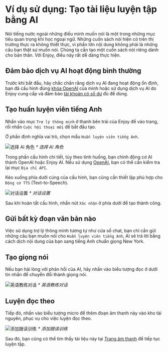 # Ví dụ sử dụng: Tạo tài liệu luyện tập bằng AI

Nói tiếng nước ngoài những điều mình muốn nói là một trong những mục tiêu quan trọng khi học ngoại ngữ. Những cuốn sách nói hiện có trên thị trường thực ra không thiết thực, vì phần lớn nội dung không phải là những câu bạn thật sự muốn nói. Chúng ta cần tạo một cuốn sách nói riêng dành cho bản thân. Với Enjoy, điều này rất dễ dàng thực hiện.

## Đảm bảo dịch vụ AI hoạt động bình thường

Trước khi bắt đầu, hãy chắc chắn rằng dịch vụ AI đang hoạt động ổn định, bạn đã cấu hình đúng [khóa OpenAI](./settings#openai-配置) của mình hoặc sử dụng dịch vụ AI do Enjoy cung cấp và đảm bảo [tài khoản có số dư](./settings#充值) đủ để dùng.

## Tạo huấn luyện viên tiếng Anh

Nhấn vào mục `Trợ lý thông minh` ở thanh bên trái của Enjoy để vào trang, rồi nhấn `Cuộc hội thoại mới` để bắt đầu tạo.

Ở phần định nghĩa vai trò, chọn mẫu `Huấn luyện viên tiếng Anh`.

![选择 AI 角色](/images/enjoy/select-ai-role.png)
_\* 选择 AI 角色_

Trong phần cấu hình chi tiết, tùy theo tình huống, bạn chỉnh động cơ AI thành OpenAI hoặc Enjoy AI. Nếu sử dụng [OpenAI](./settings#openai-配置), bạn có thể cần kiểm tra lại mục `Địa chỉ API`.

Kéo xuống phía dưới cùng của cấu hình, bạn cũng cần thiết lập phù hợp cho `Động cơ TTS` (Text-to-Speech).

![对话设置](/images/enjoy/conversation-form.png)
_\* 对话设置_

Sau khi hoàn tất cấu hình, nhấn nút `Xác nhận` ở phía dưới để tạo thành công.

## Gửi bất kỳ đoạn văn bản nào

Việc sử dụng trợ lý thông minh tương tự như cửa sổ chat, bạn chỉ cần gửi những câu bạn muốn nói cho `Huấn luyện viên tiếng Anh`, AI sẽ trả lời bằng cách dịch nội dung của bạn sang tiếng Anh chuẩn giọng New York.

## Tạo giọng nói

Nếu bạn hài lòng với phản hồi của AI, hãy nhấn vào biểu tượng đọc ở dưới tin nhắn để chuyển đổi thành giọng nói.

![英语教练对话](/images/enjoy/english-coach-gpt-conversation.png)
_\* 英语教练对话_

## Luyện đọc theo

Tiếp đó, nhấn vào biểu tượng micro để thêm đoạn âm thanh này vào kho tài nguyên, phục vụ cho việc luyện đọc theo.

![添加跟读训练](/images/enjoy/conversation-add-speech-to-audio.png)
_\* 添加跟读训练_

Sau đó, bạn cũng có thể tìm thấy tài liệu này tại [Trang âm thanh](./audios.md) để tiếp tục luyện tập.
